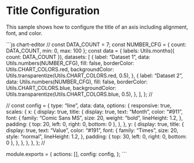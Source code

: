 Title Configuration
===================

This sample shows how to configure the title of an axis including alignment, font, and color.

\`\`\`js chart-editor // const DATA\_COUNT = 7; const NUMBER\_CFG = { count: DATA\_COUNT, min: 0, max: 100 }; const data = { labels: Utils.months({ count: DATA\_COUNT }), datasets: \[ { label: “Dataset 1”, data: Utils.numbers(NUMBER\_CFG), fill: false, borderColor: Utils.CHART\_COLORS.red, backgroundColor: Utils.transparentize(Utils.CHART\_COLORS.red, 0.5), }, { label: “Dataset 2”, data: Utils.numbers(NUMBER\_CFG), fill: false, borderColor: Utils.CHART\_COLORS.blue, backgroundColor: Utils.transparentize(Utils.CHART\_COLORS.blue, 0.5), }, \], }; //

// const config = { type: “line”, data: data, options: { responsive: true, scales: { x: { display: true, title: { display: true, text: “Month”, color: “\#911”, font: { family: “Comic Sans MS”, size: 20, weight: “bold”, lineHeight: 1.2, }, padding: { top: 20, left: 0, right: 0, bottom: 0 }, }, }, y: { display: true, title: { display: true, text: “Value”, color: “\#191”, font: { family: “Times”, size: 20, style: “normal”, lineHeight: 1.2, }, padding: { top: 30, left: 0, right: 0, bottom: 0 }, }, }, }, }, }; //

module.exports = { actions: \[\], config: config, }; \`\`\`
